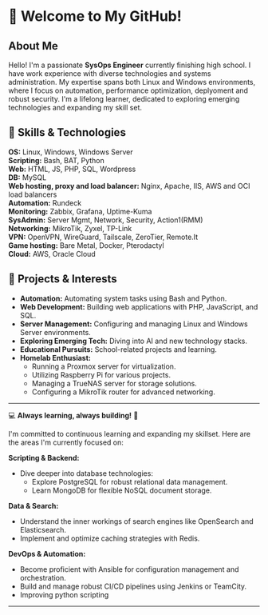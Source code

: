 # 👋 Welcome to My GitHub!

## About Me

Hello! I'm a passionate **SysOps Engineer** currently finishing high school. I have work experience with diverse technologies and systems administration. My expertise spans both Linux and Windows environments, where I focus on automation, performance optimization, deplyoment and robust security. I'm a lifelong learner, dedicated to exploring emerging technologies and expanding my skill set.

## 🔧 Skills & Technologies

**OS:** Linux, Windows, Windows Server <br>
**Scripting:** Bash, BAT, Python <br>
**Web:** HTML, JS, PHP, SQL, Wordpress<br>
**DB:** MySQL <br>
**Web hosting, proxy and load balancer:** Nginx, Apache, IIS, AWS and OCI load balancers <br>
**Automation:** Rundeck <br>
**Monitoring:** Zabbix, Grafana, Uptime-Kuma <br>
**SysAdmin:** Server Mgmt, Network, Security, Action1(RMM)  <br>
**Networking:** MikroTik, Zyxel, TP-Link <br>
**VPN:** OpenVPN, WireGuard, Tailscale, ZeroTier, Remote.It  <br>
**Game hosting:** Bare Metal, Docker, Pterodactyl  <br>
**Cloud:** AWS, Oracle Cloud<br>
## 🚀 Projects & Interests

* **Automation:** Automating system tasks using Bash and Python.
* **Web Development:** Building web applications with PHP, JavaScript, and SQL.
* **Server Management:** Configuring and managing Linux and Windows Server environments.
* **Exploring Emerging Tech:** Diving into AI and new technology stacks.
* **Educational Pursuits:** School-related projects and learning.
* **Homelab Enthusiast:**
    * Running a Proxmox server for virtualization.
    * Utilizing Raspberry Pi for various projects.
    * Managing a TrueNAS server for storage solutions.
    * Configuring a MikroTik router for advanced networking.

---

💻 **Always learning, always building!** 🚀

I'm committed to continuous learning and expanding my skillset. Here are the areas I'm currently focused on:

**Scripting & Backend:**

* Dive deeper into database technologies:
    * Explore PostgreSQL for robust relational data management.
    * Learn MongoDB for flexible NoSQL document storage.

**Data & Search:**

* Understand the inner workings of search engines like OpenSearch and Elasticsearch.
* Implement and optimize caching strategies with Redis.

**DevOps & Automation:**

* Become proficient with Ansible for configuration management and orchestration.
* Build and manage robust CI/CD pipelines using Jenkins or TeamCity.
* Improving python scripting

---


